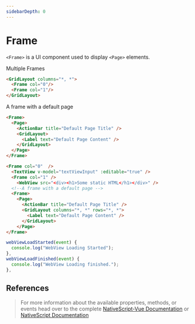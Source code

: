 ```yaml
---
sidebarDepth: 0
---
```


# Frame

`<Frame>` is a UI component used to display `<Page>` elements.

Multiple Frames

```html
<GridLayout columns="*, *">
  <Frame col="0"/>
  <Frame col="1"/>
</GridLayout>
```

A frame with a default page

```html
<Frame>
  <Page>
    <ActionBar title="Default Page Title" />
    <GridLayout>
      <Label text="Default Page Content" />
    </GridLayout>
  </Page>
</Frame>
```

<DocExampleBox codeBox="https://codesandbox.io/s/yjmjyny5jx">

```html
<Frame col="0"  />
  <TextView v-model="textViewInput" :editable="true" />
  <Frame col="1" />
    <WebView src="<div><h1>Some static HTML</h1></div>" />
  <!--A frame with a default page -->
  <Frame>
    <Page>
      <ActionBar title="Default Page Title" />
      <GridLayout columns="*, *" rows="*, *">
        <Label text="Default Page Content" />
      </GridLayout>
    </Page>
</Frame>
```

```js
webViewLoadStarted(event) {
  console.log("WebView Loading Started");
},
webViewLoadFinished(event) {
  console.log("WebView Loading finished.");
},
```

<FrameDoc />
</DocExampleBox>

## References

> For more information about the available properties, methods, or events head over to the complete [NativeScript-Vue Documentation](https://nativescript-vue.org/en/docs/elements/components/frame/)
> or [NativeScript Documentation](https://docs.nativescript.org/api-reference/classes/_ui_frame_.frame)
